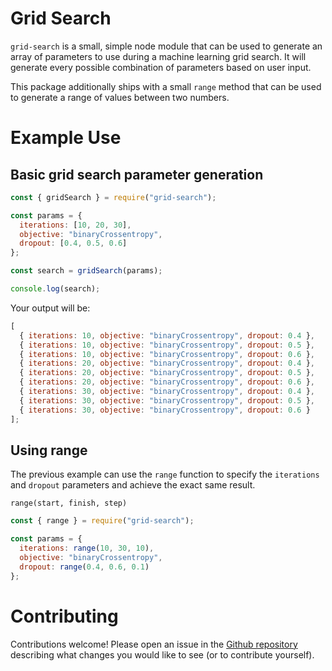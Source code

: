 # Grid Search

`grid-search` is a small, simple node module that can be used to generate an array of parameters to use during a machine learning grid search. It will generate every possible combination of parameters based on user input.

This package additionally ships with a small `range` method that can be used to generate a range of values between two numbers.

# Example Use

## Basic grid search parameter generation

```javascript
const { gridSearch } = require("grid-search");

const params = {
  iterations: [10, 20, 30],
  objective: "binaryCrossentropy",
  dropout: [0.4, 0.5, 0.6]
};

const search = gridSearch(params);

console.log(search);
```

Your output will be:

```javascript
[
  { iterations: 10, objective: "binaryCrossentropy", dropout: 0.4 },
  { iterations: 10, objective: "binaryCrossentropy", dropout: 0.5 },
  { iterations: 10, objective: "binaryCrossentropy", dropout: 0.6 },
  { iterations: 20, objective: "binaryCrossentropy", dropout: 0.4 },
  { iterations: 20, objective: "binaryCrossentropy", dropout: 0.5 },
  { iterations: 20, objective: "binaryCrossentropy", dropout: 0.6 },
  { iterations: 30, objective: "binaryCrossentropy", dropout: 0.4 },
  { iterations: 30, objective: "binaryCrossentropy", dropout: 0.5 },
  { iterations: 30, objective: "binaryCrossentropy", dropout: 0.6 }
];
```

## Using range

The previous example can use the `range` function to specify the `iterations` and `dropout` parameters and achieve the exact same result.

`range(start, finish, step)`

```javascript
const { range } = require("grid-search");

const params = {
  iterations: range(10, 30, 10),
  objective: "binaryCrossentropy",
  dropout: range(0.4, 0.6, 0.1)
};
```

# Contributing

Contributions welcome! Please open an issue in the [Github repository](https://github.com/nas5w/grid-search) describing what changes you would like to see (or to contribute yourself).
